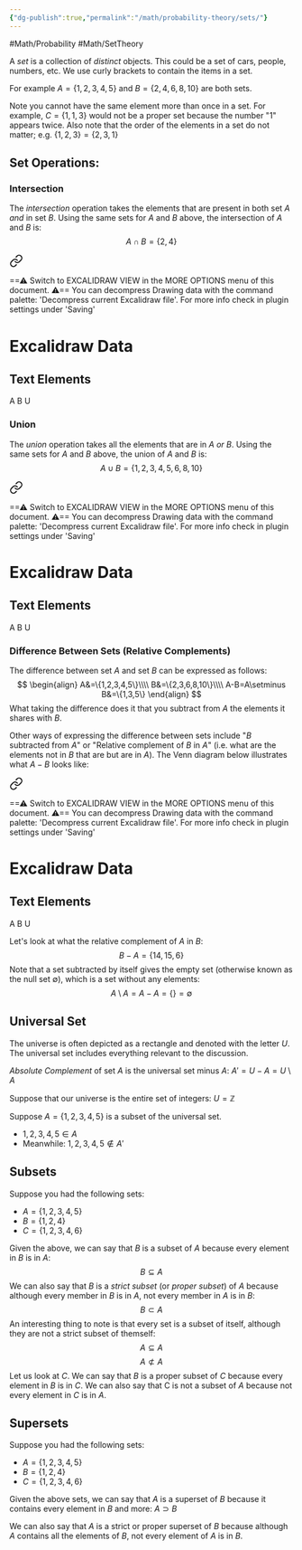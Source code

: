 ```yaml
---
{"dg-publish":true,"permalink":"/math/probability-theory/sets/"}
---
```



#Math/Probability 
#Math/SetTheory

A *set* is a collection of *distinct* objects. This could be a set of cars, people, numbers, etc. We use curly brackets to contain the items in a set. 

For example $A=\{1,2,3,4,5\}$ and $B=\{2,4,6,8,10\}$ are both sets.

Note you cannot have the same element more than once in a set. For example, $C=\{1,1,3\}$ would not be a proper set because the number "1" appears twice. Also note that the order of the elements in a set do not matter; e.g. $\{1,2,3\}=\{2,3,1\}$
## Set Operations:

### Intersection

The *intersection* operation takes the elements that are present in both set $A$ *and* in set $B$. Using the same sets for $A$ and $B$ above, the intersection of $A$ and $B$ is:
$$
A\cap B=\{2,4\}
$$

<div class="transclusion internal-embed is-loaded"><a class="markdown-embed-link" href="/excalidraw/intersection-venn-diagram/" aria-label="Open link"><svg xmlns="http://www.w3.org/2000/svg" width="24" height="24" viewBox="0 0 24 24" fill="none" stroke="currentColor" stroke-width="2" stroke-linecap="round" stroke-linejoin="round" class="svg-icon lucide-link"><path d="M10 13a5 5 0 0 0 7.54.54l3-3a5 5 0 0 0-7.07-7.07l-1.72 1.71"></path><path d="M14 11a5 5 0 0 0-7.54-.54l-3 3a5 5 0 0 0 7.07 7.07l1.71-1.71"></path></svg></a><div class="markdown-embed">




==⚠  Switch to EXCALIDRAW VIEW in the MORE OPTIONS menu of this document. ⚠== You can decompress Drawing data with the command palette: 'Decompress current Excalidraw file'. For more info check in plugin settings under 'Saving'


# Excalidraw Data
## Text Elements
A 
B 
U 


</div></div>

### Union

The *union* operation takes all the elements that are in $A$ *or* $B$. Using the same sets for $A$ and $B$ above, the union of $A$ and $B$ is:
$$
A\cup B=\{1,2,3,4,5,6,8,10\}
$$

<div class="transclusion internal-embed is-loaded"><a class="markdown-embed-link" href="/excalidraw/union-venn-diagram/" aria-label="Open link"><svg xmlns="http://www.w3.org/2000/svg" width="24" height="24" viewBox="0 0 24 24" fill="none" stroke="currentColor" stroke-width="2" stroke-linecap="round" stroke-linejoin="round" class="svg-icon lucide-link"><path d="M10 13a5 5 0 0 0 7.54.54l3-3a5 5 0 0 0-7.07-7.07l-1.72 1.71"></path><path d="M14 11a5 5 0 0 0-7.54-.54l-3 3a5 5 0 0 0 7.07 7.07l1.71-1.71"></path></svg></a><div class="markdown-embed">




==⚠  Switch to EXCALIDRAW VIEW in the MORE OPTIONS menu of this document. ⚠== You can decompress Drawing data with the command palette: 'Decompress current Excalidraw file'. For more info check in plugin settings under 'Saving'


# Excalidraw Data
## Text Elements
A 
B 
U 


</div></div>

### Difference Between Sets (Relative Complements)

The difference between set $A$ and set $B$ can be expressed as follows:
$$
\begin{align}
A&=\{1,2,3,4,5\}\\\\
B&=\{2,3,6,8,10\}\\\\
A-B=A\setminus B&=\{1,3,5\}
\end{align}
$$
What taking the difference does it that you subtract from $A$ the elements it shares with $B$. 

Other ways of expressing the difference between sets include "$B$ subtracted from $A$" or "Relative complement of $B$ in $A$" (i.e. what are the elements not in $B$ that are but are in $A$). The Venn diagram below illustrates what $A-B$ looks like:


<div class="transclusion internal-embed is-loaded"><a class="markdown-embed-link" href="/excalidraw/relative-complement-a-b/" aria-label="Open link"><svg xmlns="http://www.w3.org/2000/svg" width="24" height="24" viewBox="0 0 24 24" fill="none" stroke="currentColor" stroke-width="2" stroke-linecap="round" stroke-linejoin="round" class="svg-icon lucide-link"><path d="M10 13a5 5 0 0 0 7.54.54l3-3a5 5 0 0 0-7.07-7.07l-1.72 1.71"></path><path d="M14 11a5 5 0 0 0-7.54-.54l-3 3a5 5 0 0 0 7.07 7.07l1.71-1.71"></path></svg></a><div class="markdown-embed">




==⚠  Switch to EXCALIDRAW VIEW in the MORE OPTIONS menu of this document. ⚠== You can decompress Drawing data with the command palette: 'Decompress current Excalidraw file'. For more info check in plugin settings under 'Saving'


# Excalidraw Data
## Text Elements
A 
B 
U 


</div></div>


Let's look at what the relative complement of $A$ in $B$:
$$
B-A=\{14,15,6\}
$$
Note that a set subtracted by itself gives the empty set (otherwise known as the null set $\emptyset$), which is a set without any elements:
$$
A\setminus A=A-A=\{\}=\emptyset
$$
## Universal Set

The universe is often depicted as a rectangle and denoted with the letter $U$. The universal set includes everything relevant to the discussion.

*Absolute Complement* of set $A$ is the universal set minus $A$:
$A'=U-A=U\setminus A$

Suppose that our universe is the entire set of integers: $U=\mathbb{Z}$

Suppose $A=\{1,2,3,4,5\}$ is a subset of the universal set.
- $1,2,3,4,5\in A$
- Meanwhile: $1,2,3,4,5\not\in A'$

## Subsets

Suppose you had the following sets:
- $A=\{1,2,3,4,5\}$
- $B=\{1,2,4\}$
- $C=\{1,2,3,4,6\}$

Given the above, we can say that $B$ is a subset of $A$ because every element in $B$ is in $A$:
$$
B\subseteq A
$$
We can  also say that $B$ is a *strict subset* (or *proper subset*) of $A$ because although every member in $B$ is in $A$, not every member in $A$ is in $B$:
$$
B\subset A
$$
An interesting thing to note is that every set is a subset of itself, although they are not a strict subset of themself:
$$
A\subseteq A
$$
$$
A\not\subset A
$$
Let us look at $C$. We can say that $B$ is a proper subset of $C$ because every element in $B$ is in $C$. We can also say that C is not a subset of $A$ because not every element in $C$ is in $A$.

## Supersets

Suppose you had the following sets:
- $A=\{1,2,3,4,5\}$
- $B=\{1,2,4\}$
- $C=\{1,2,3,4,6\}$

Given the above sets, we can say that $A$ is a superset of $B$ because it contains every element in $B$ and more:
$A\supset B$

We can also say that $A$ is a strict or proper superset of $B$ because although $A$ contains all the elements of $B$, not every element of $A$ is in $B$.